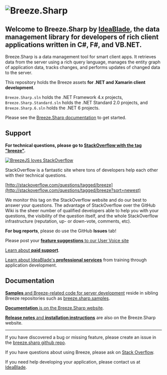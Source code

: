 # ![Breeze.Sharp](http://breeze.github.io/images/logos/BreezeSharpB.png "Breeze.Sharp")

## Welcome to **Breeze.Sharp** by [**IdeaBlade**](http://www.ideablade.com "IdeaBlade website"), the data management library for developers of rich client applications written in  **C#, F#, and VB.NET**.

Breeze.Sharp is a data management tool for smart client apps.  It retrieves data from the server using a rich query language, 
manages the entity graph of application data, tracks changes, and performs updates of changed data to the server.

This repository holds the Breeze assets **for .NET and Xamarin client development**.  

`Breeze.Sharp.sln` holds the .NET Framework 4.x projects, `Breeze.Sharp.Standard.sln` holds the .NET Standard 2.0 projects, and `Breeze.Sharp.6.sln` holds the .NET 6 projects.

Please see the [Breeze.Sharp documentation](http://breeze.github.io/doc-cs/introduction.html) to get started.

## Support

**For technical questions, please go to [StackOverflow with the tag "breeze"](http://stackoverflow.com/questions/tagged/breeze?sort=newest "Breeze.Sharp on StackOverflow").**

<p><a title="Breeze# on StackOverflow" href="http://stackoverflow.com/questions/tagged/breeze?sort=newest"><img src="http://www.breezejs.com/sites/all/themes/breeze/images/BreezeSharpLovesStackOverflow.png" alt="BreezeJS loves StackOverflow"></a></p>

StackOverflow is a fantastic site where tons of developers help each other with their technical questions.

[http://stackoverflow.com/questions/tagged/breeze](http://stackoverflow.com/questions/tagged/breeze?sort=newest)

We monitor this tag on the StackOverflow website and do our best to answer your questions. The advantage of StackOverflow over the GitHub Wiki is the sheer number of qualified developers able to help you with your questions, the visibility of the question itself, and the whole StackOverflow infrastructure (reputation, up- or down-vote, comments, etc).

**For bug reports**, please do use the GitHub **Issues** tab! 

Please post your [**feature suggestions** to our User Voice site](https://breezejs.uservoice.com/forums/248991-2-breezesharp-feature-suggestions "Breeze.Sharp User Voice")

<a href="mailto:breeze@ideablade.com/?subject=Tell me about Breeze.Sharp paid support" title="Paid Support">Learn about <strong>paid support</strong></a>.

<a href="mailto:breeze@ideablade.com/?subject=Tell me about professional services" title="Professional Services">Learn about IdeaBlade's <strong>professional services</strong></a> from training through application development</a>.

## Documentation

[**Samples** and Breeze-related code for server development](https://github.com/Breeze "Breeze sample repositories on github") reside in sibling Breeze repositories such as [breeze.sharp.samples](https://github.com/Breeze/breeze.sharp.samples "Breeze# samples").

[**Documentation** is on the Breeze.Sharp website](http://breeze.github.io/doc-cs/ "Breeze.Sharp documentation").

[**Release notes** and **installation instructions**](http://breeze.github.io/doc-cs/nuget.html) are also on the Breeze.Sharp website.

---

If you have discovered a bug or missing feature, please create an issue in the [breeze.sharp github repo](https://github.com/Breeze/breeze.sharp).

If you have questions about using Breeze, please ask on [Stack Overflow](https://stackoverflow.com/questions/tagged/breeze).

If you need help developing your application, please contact us at [IdeaBlade](mailto:info@ideablade.com).
